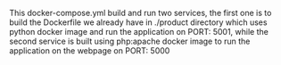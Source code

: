 This docker-compose.yml build and run two services, the first one is to build the Dockerfile we already have in ./product directory which uses python docker image and run the application on PORT: 5001, while the second service is built using php:apache docker image to run the application on the webpage on PORT: 5000
